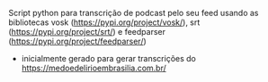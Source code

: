 Script python para transcrição de podcast pelo seu feed usando as bibliotecas vosk (https://pypi.org/project/vosk/), srt (https://pypi.org/project/srt/) e feedparser (https://pypi.org/project/feedparser/)

* inicialmente gerado para gerar transcrições do https://medoedelirioembrasilia.com.br/
